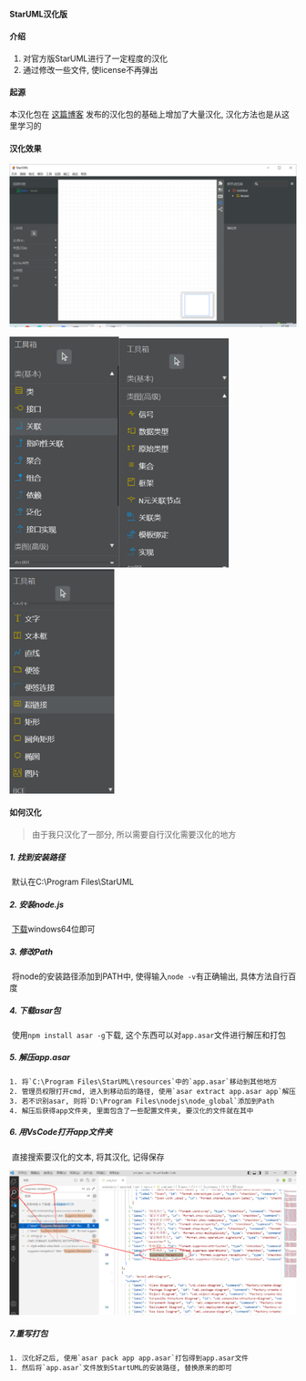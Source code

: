 #### StarUML汉化版



#### 介绍

1. 对官方版StarUML进行了一定程度的汉化
2. 通过修改一些文件, 使license不再弹出

#### 起源

本汉化包在  [这篇博客](https://blog.csdn.net/weixin_50964512/article/details/124365042)  发布的汉化包的基础上增加了大量汉化, 汉化方法也是从这里学习的

#### 汉化效果

<img src=".\README.assets\image-20220606171036252.png" alt="image-20220606171036252" style="zoom:80%;" />

<img src=".\README.assets\image-20220606171107821.png" alt="image-20220606171107821" style="zoom: 67%;" /><img src=".\README.assets\image-20220606171126125.png" alt="image-20220606171126125" style="zoom: 67%;" /><img src=".\README.assets\image-20220606171156558.png" alt="image-20220606171156558" style="zoom: 67%;" />

#### 如何汉化

> 由于我只汉化了一部分, 所以需要自行汉化需要汉化的地方

##### 1. 找到安装路径

​	默认在C:\Program Files\StarUML

##### 2. 安装node.js

​	[下载](http://nodejs.cn/download/)windows64位即可

##### 3. 修改Path

​	将node的安装路径添加到PATH中, 使得输入`node -v`有正确输出, 具体方法自行百度

##### 4. 下载asar包

​	使用`npm install asar -g`下载, 这个东西可以对`app.asar`文件进行解压和打包

##### 5. 解压app.asar

 	1. 将`C:\Program Files\StarUML\resources`中的`app.asar`移动到其他地方
 	2. 管理员权限打开cmd, 进入到移动后的路径, 使用`asar extract app.asar app`解压
 	3. 若不识别asar, 则将`‪D:\Program Files\nodejs\node_global`添加到Path
 	4. 解压后获得app文件夹, 里面包含了一些配置文件夹, 要汉化的文件就在其中

##### 6. 用VsCode打开app文件夹

​	直接搜索要汉化的文本, 将其汉化, 记得保存

![image-20220606172520194](README.assets/image-20220606172520194.png)

##### 7.重写打包

	1. 汉化好之后, 使用`asar pack app app.asar`打包得到app.asar文件
	1. 然后将`app.asar`文件放到StartUML的安装路径, 替换原来的即可

